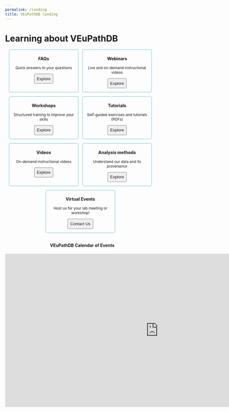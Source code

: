 ```yaml
---
permalink: /landing
title: VEuPathDB landing
---
```

<style>

.flex-container {
  display: flex;
  flex-wrap: wrap;
  justify-content: center;
  font-size: 95%;
}
.flex-container div {
  font-size: 90%;
  border: 0.2em solid lightblue;
  border-radius: 0.5em;
  margin: 0 1em 1em 0;
  padding: 0 1em 1em;
  text-align: center;
  width: 200px;
}
.flex-container div button {
  padding: 0.5em;
}
.flex-container div button a {
  text-decoration: none;
}
.flex-container div h3 {
  text-align: center;
}

</style>

<h1>Learning about VEuPathDB</h1>

<div class="static-content flex-container">

  <div>
    <h3>FAQs</h3>
    <p>Quick answers to your questions</p>
    <button><a href="/a/app/static-content/faq.html">Explore</a></button>
  </div>
  <div>
    <h3>Webinars</h3>
    <p>Live and on-demand instructional videos</p>
    <button><a href="/a/app/static-content/webinars.html">Explore</a></button>
  </div>
  <div>
    <h3>Workshops</h3>
    <p>Structured training to improve your skills</p>
    <button><a href="/a/app/static-content/workshops.html">Explore</a></button>
  </div>
  <div>
    <h3>Tutorials</h3>
    <p>Self-guided exercises and tutorials (PDFs)</p>
    <button><a href="/a/app/static-content/tutorials.html">Explore</a></button>
  </div>
  <div>
    <h3>Videos</h3>
    <p>On-demand instructional videos</p>
    <button><a href="https://www.youtube.com/user/EuPathDB/playlists">Explore</a></button>
  </div>
  <div>
    <h3>Analysis methods</h3>
    <p>Understand our data and its provenance</p>
    <button><a href="/a/app/static-content/methods.html">Explore</a></button>
  </div>
  <div>
    <h3>Virtual Events</h3>
    <p>Host us for your lab meeting or workshop!</p>
    <button><a href="/a/app/contact-us">Contact Us</a></button>
  </div>

</div>
<div align="center">
<p>
<h4>VEuPathDB Calendar of Events</h4>
<iframe src="https://calendar.google.com/calendar/embed?height=600&amp;wkst=1&amp;bgcolor=%23ffffff&amp;ctz=America%2FNew_York&amp;src=YnJjZ2F0ZXdheUBnbWFpbC5jb20&amp;src=Y19xbG9ncGFwYnViZmh1M2c3cmgzZWsyODlhY0Bncm91cC5jYWxlbmRhci5nb29nbGUuY29t&amp;src=YnZicmMxQGdtYWlsLmNvbQ&amp;color=%23039BE5&amp;color=%23F09300&amp;color=%23E4C441&amp;showTz=1&amp;showCalendars=0&amp;showTabs=1&amp;showPrint=0&amp;showDate=1&amp;showNav=1&amp;showTitle=0" style="border-width:0" width="1000" height="500" frameborder="0" scrolling="no"></iframe>
</p>
</div>

